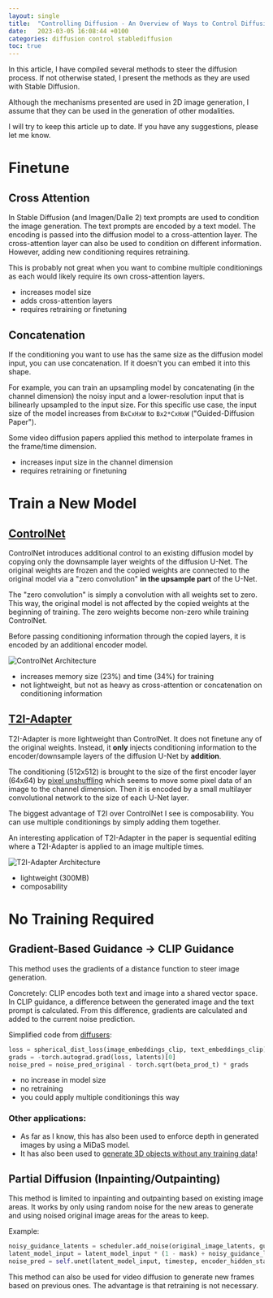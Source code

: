 ```yaml
---
layout: single
title:  "Controlling Diffusion - An Overview of Ways to Control Diffusion Models"
date:   2023-03-05 16:08:44 +0100
categories: diffusion control stablediffusion
toc: true
---
```


In this article, I have compiled several methods to steer the diffusion process. If not otherwise stated, I present the methods as they are used with Stable Diffusion.

Although the mechanisms presented are used in 2D image generation, I assume that they can be used in the generation of other modalities.

I will try to keep this article up to date. If you have any suggestions, please let me know.

# Finetune

## Cross Attention



In Stable Diffusion (and Imagen/Dalle 2) text prompts are used to condition the image generation. The text prompts are encoded by a text model. The encoding is passed into the diffusion model to a cross-attention layer. The cross-attention layer can also be used to condition on different information. However, adding new conditioning requires retraining.

This is probably not great when you want to combine multiple conditionings as each would likely require its own cross-attention layers.

- increases model size
- adds cross-attention layers
- requires retraining or finetuning



## Concatenation

If the conditioning you want to use has the same size as the diffusion model input, you can use concatenation. If it doesn't you can embed it into this shape. 

For example, you can train an upsampling model by concatenating (in the channel dimension) the noisy input and a lower-resolution input that is bilinearly upsampled to the input size. For this specific use case, the input size of the model increases from `BxCxHxW` to `Bx2*CxHxW` ("Guided-Diffusion Paper").

Some video diffusion papers applied this method to interpolate frames in the frame/time dimension.

- increases input size in the channel dimension
- requires retraining or finetuning


# Train a New Model

## [ControlNet](https://github.com/lllyasviel/ControlNet)

ControlNet introduces additional control to an existing diffusion model by copying only the downsample layer weights of the diffusion U-Net. The original weights are frozen and the copied weights are connected to the original model via a "zero convolution" **in the upsample part** of the U-Net. 

The "zero convolution" is simply a convolution with all weights set to zero. This way, the original model is not affected by the copied weights at the beginning of training. The zero weights become non-zero while training ControlNet.

Before passing conditioning information through the copied layers, it is encoded by an additional encoder model.


![ControlNet Architecture]({{site.url}}/assets/images/controlnet.png)

- increases memory size (23%) and time (34%) for training
- not lightweight, but not as heavy as cross-attention or concatenation on conditioning information

## [T2I-Adapter](https://github.com/TencentARC/T2I-Adapter)

T2I-Adapter is more lightweight than ControlNet. It does not finetune any of the original weights. Instead, it **only** injects conditioning information to the encoder/downsample layers of the diffusion U-Net by **addition**. 

The conditioning (512x512) is brought to the size of the first encoder layer (64x64) by [pixel unshuffling](https://pytorch.org/docs/stable/generated/torch.nn.PixelUnshuffle.html) which seems to move some pixel data of an image to the channel dimension. Then it is encoded by a small multilayer convolutional network to the size of each U-Net layer. 

The biggest advantage of T2I over ControlNet I see is composability. You can use multiple conditionings by simply adding them together.

An interesting application of T2I-Adapter in the paper is sequential editing where a T2I-Adapter is applied to an image multiple times.

![T2I-Adapter Architecture]({{site.url}}/assets/images/sequential_edit_t2i_adapter.png)

- lightweight (300MB)
- composability

# No Training Required


## Gradient-Based Guidance -> CLIP Guidance

This method uses the gradients of a distance function to steer image generation.

Concretely: CLIP encodes both text and image into a shared vector space. In CLIP guidance, a difference between the generated image and the text prompt is calculated. From this difference, gradients are calculated and added to the current noise prediction.

Simplified code from [diffusers](https://github.com/huggingface/diffusers/blob/v0.13.1-patch/examples/community/clip_guided_stable_diffusion.py#L167):

```python
loss = spherical_dist_loss(image_embeddings_clip, text_embeddings_clip).mean() * clip_guidance_scale
grads = -torch.autograd.grad(loss, latents)[0]
noise_pred = noise_pred_original - torch.sqrt(beta_prod_t) * grads
```

- no increase in model size
- no retraining
- you could apply multiple conditionings this way

### Other applications:

- As far as I know, this has also been used to enforce depth in generated images by using a MiDaS model.
- It has also been used to [generate 3D objects without any training data](https://hanhung.github.io/PureCLIPNeRF/)!




## Partial Diffusion (Inpainting/Outpainting)

This method is limited to inpainting and outpainting based on existing image areas. It works by only using random noise for the new areas to generate and using noised original image areas for the areas to keep.

Example:

```python
noisy_guidance_latents = scheduler.add_noise(original_image_latents, guidance_noise, timestep)
latent_model_input = latent_model_input * (1 - mask) + noisy_guidance_latents * mask
noise_pred = self.unet(latent_model_input, timestep, encoder_hidden_states=text_embeddings,).sample
```

This method can also be used for video diffusion to generate new frames based on previous ones. The advantage is that retraining is not necessary.

